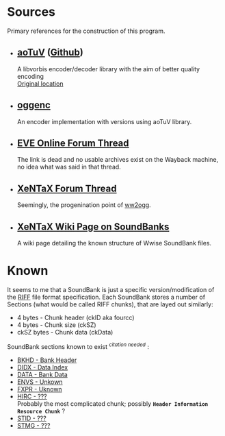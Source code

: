 # Sources
Primary references for the construction of this program.

* ## [aoTuV][aoTuV] ([Github][aoTuV github])
  A libvorbis encoder/decoder library with the aim of better quality encoding  
  [Original location][aoTuV original]
* ## [oggenc][oggenc]
  An encoder implementation with versions using aoTuV library.
* ## [EVE Online Forum Thread][eve online]
	The link is dead and no usable archives exist on the Wayback machine, no idea what was said in that thread.
* ## [XeNTaX Forum Thread][xentax forum]
	Seemingly, the progenination point of [ww2ogg][ww2ogg].
* ## [XeNTaX Wiki Page on SoundBanks][xentax wiki on bnk]
	A wiki page detailing the known structure of Wwise SoundBank files.

# Known
It seems to me that a SoundBank is just a specific version/modification of the [RIFF][mcgill riff] file format specification.
Each SoundBank stores a number of Sections (what would be called RIFF chunks), that are layed out similarly:
* 4    bytes - Chunk header (ckID aka fourcc)
* 4    bytes - Chunk size (ckSZ)
* ckSZ bytes - Chunk data (ckData)

SoundBank sections known to exist <sup>*citation needed*</sup> :
* [BKHD - Bank Header][bkhd]
* [DIDX - Data Index ][didx]
* [DATA - Bank Data  ][data]
* [ENVS - Unkown     ][envs]
* [FXPR - Uknown     ][fxpr]
* [HIRC - ???][hirc]  
  Probably the most complicated chunk; possibly **`Header Information Resource Chunk`** ?
* [STID - ???][stid]
* [STMG - ???][stmg]

[aoTuV]:https://ao-yumi.github.io/aotuv_web
[aoTuV github]:https://github.com/AO-Yumi/vorbis_aotuv
[aoTuV original]:http://www.geocities.jp/aoyoume/aotuv/index.html
[oggenc]:https://rarewares.org/ogg-oggenc.php#oggenc-aotuv
[eve online]:http://www.eveonline.com/ingameboard.asp?a=topic&threadID=1018956
[xentax forum]:https://forum.xentax.com/viewtopic.php?f=17&t=3477
[ww2ogg]:https://github.com/hcs64/ww2ogg
[xentax wiki on bnk]:https://wiki.xentax.com/index.php/Wwise_SoundBank_(*.bnk)
[mcgill riff]:http://www-mmsp.ece.mcgill.ca/Documents/AudioFormats/WAVE/Docs/riffmci.pdf

[bkhd]:https://wiki.xentax.com/index.php/Wwise_SoundBank_(*.bnk)#BKHD_section
[didx]:https://wiki.xentax.com/index.php/Wwise_SoundBank_(*.bnk)#DIDX_section
[data]:https://wiki.xentax.com/index.php/Wwise_SoundBank_(*.bnk)#DATA_section
[envs]:https://wiki.xentax.com/index.php/Wwise_SoundBank_(*.bnk)#ENVS_section
[fxpr]:https://wiki.xentax.com/index.php/Wwise_SoundBank_(*.bnk)#FXPR_section
[hirc]:https://wiki.xentax.com/index.php/Wwise_SoundBank_(*.bnk)#HIRC_section
[stid]:https://wiki.xentax.com/index.php/Wwise_SoundBank_(*.bnk)#STID_section
[stmg]:https://wiki.xentax.com/index.php/Wwise_SoundBank_(*.bnk)#STMG_section
